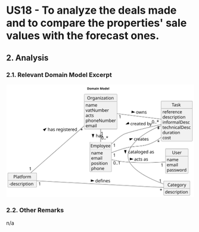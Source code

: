 # US18 - To analyze the deals made and  to compare the properties' sale values with the forecast ones.

## 2. Analysis

### 2.1. Relevant Domain Model Excerpt 

![Domain Model](svg/us006-domain-model.svg)

### 2.2. Other Remarks

n/a